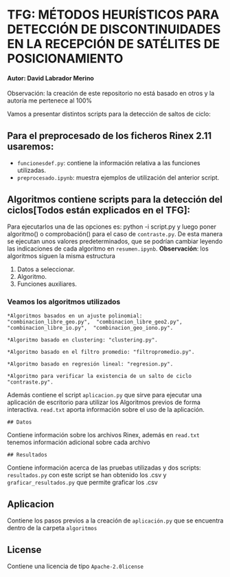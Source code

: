 # TFG: MÉTODOS HEURÍSTICOS PARA DETECCIÓN DE DISCONTINUIDADES EN LA RECEPCIÓN DE SATÉLITES DE POSICIONAMIENTO
#### Autor: David Labrador Merino
Observación: la creación de este repositorio no está basado en otros y la autoría me pertenece al 100%

Vamos a presentar distintos scripts para la detección de saltos de ciclo:
## Para el preprocesado de los ficheros Rinex 2.11 usaremos:

* `funcionesdef.py`: contiene la información relativa a las funciones utilizadas. 
*  `preprocesado.ipynb`: muestra ejemplos de utilización del anterior script.

## Algoritmos contiene scripts para la detección del ciclos[Todos están explicados en el TFG]:

Para ejecutarlos una de las opciones es: python -i script.py y luego poner algoritmo() o comprobación() para el caso de `contraste.py`. De esta manera se ejecutan unos valores predeterminados, que se podrían cambiar leyendo las indicaciones de cada algoritmo en `resumen.ipynb`.
__Observación__: los algoritmos siguen la misma estructura
1. Datos a seleccionar.
2. Algoritmo.
3. Funciones auxiliares.

### Veamos los algoritmos utilizados
	*Algoritmos basados en un ajuste polinomial: "combinacion_libre_geo.py",  "combinacion_libre_geo2.py",  "combinacion_libre_io.py",  "combinacion_geo_iono.py".
		
	*Algoritmo basado en clustering: "clustering.py".

	*Algoritmo basado en el filtro promedio: "filtropromedio.py".

	*Algoritmo basado en regresión lineal: "regresion.py".

	*Algoritmo para verificar la existencia de un salto de ciclo "contraste.py". 

Además contiene el script `aplicacion.py` que sirve para ejecutar una aplicación de escritorio para utilizar los Algoritmos previos de forma interactiva.
 `read.txt` aporta información sobre el uso de la aplicación.

	

	## Datos

Contiene información sobre los archivos Rinex, además en `read.txt` tenemos información adicional sobre cada archivo

	## Resultados
	
Contiene información acerca de las pruebas utilizadas y dos scripts: `resultados.py` con este script se han obtenido los .csv y `graficar_resultados.py` que permite graficar los .csv

## Aplicacion

Contiene los pasos previos a la creación de `aplicación.py` que se encuentra dentro de la carpeta `algoritmos`

## License 

Contiene una licencia de tipo `Apache-2.0license`


